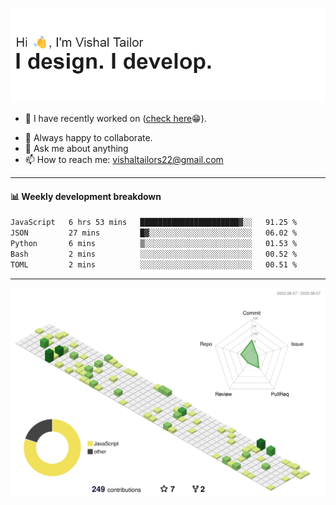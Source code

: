 ![Hi, I'm Vishal Tailor. I design. I develop.](https://github.com/vishaltailors/vishaltailors/blob/main/header.png?raw=true)

- 🔭 I have recently worked on ([check here](https://vishaltailor.com)😁).
<!-- - 🎦 Currently watching: JavaScript: The Hard Parts By Will Sentance. -->
- 👯 Always happy to collaborate.
- 💬 Ask me about anything
- 📫 How to reach me: <a href="mailto:vishaltailors22@gmail.com">vishaltailors22@gmail.com</a>

<hr /> 
<h4>📊 Weekly development breakdown</h4>
<!--START_SECTION:waka-->

```txt
JavaScript   6 hrs 53 mins   ██████████████████████▓░░   91.25 %
JSON         27 mins         █▓░░░░░░░░░░░░░░░░░░░░░░░   06.02 %
Python       6 mins          ▒░░░░░░░░░░░░░░░░░░░░░░░░   01.53 %
Bash         2 mins          ░░░░░░░░░░░░░░░░░░░░░░░░░   00.52 %
TOML         2 mins          ░░░░░░░░░░░░░░░░░░░░░░░░░   00.51 %
```

<!--END_SECTION:waka-->
<hr /> 

![](./profile-3d-contrib/profile-green-animate.svg)

